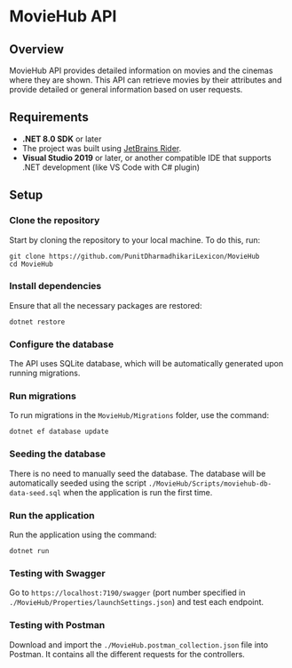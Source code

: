 # MovieHub API

## Overview
MovieHub API provides detailed information on movies and the cinemas where they are shown. This API can retrieve movies by their attributes and provide detailed or general information based on user requests.

## Requirements

- **.NET 8.0 SDK** or later
- The project was built using [JetBrains Rider](https://www.jetbrains.com/rider/).
- **Visual Studio 2019** or later, or another compatible IDE that supports .NET development (like VS Code with C# plugin)

## Setup
### Clone the repository
Start by cloning the repository to your local machine. To do this, run:

```shell
git clone https://github.com/PunitDharmadhikariLexicon/MovieHub
cd MovieHub
```

### Install dependencies
Ensure that all the necessary packages are restored:

```shell
dotnet restore
```

### Configure the database
The API uses SQLite database, which will be automatically generated upon running migrations.

### Run migrations
To run migrations in the `MovieHub/Migrations` folder, use the command:

```shell
dotnet ef database update
```

### Seeding the database
There is no need to manually seed the database. The database will be automatically seeded using the script `./MovieHub/Scripts/moviehub-db-data-seed.sql` when the application is run the first time.

### Run the application
Run the application using the command:
```shell
dotnet run
```

### Testing with Swagger
Go to `https://localhost:7190/swagger` (port number specified in `./MovieHub/Properties/launchSettings.json`) and test each endpoint.

### Testing with Postman
Download and import the `./MovieHub.postman_collection.json` file into Postman. It contains all the different requests for the controllers.